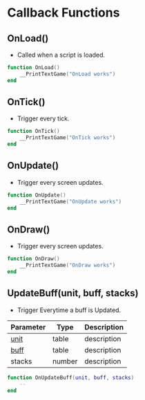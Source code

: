 # Callback Functions

## OnLoad()

* Called when a script is loaded.

``` lua
function OnLoad()
    __PrintTextGame("OnLoad works")
end
```

## OnTick()

* Trigger every tick.

``` lua
function OnTick()
    __PrintTextGame("OnTick works")
end
```

## OnUpdate()

* Trigger every screen updates.

``` lua
function OnUpdate()
    __PrintTextGame("OnUpdate works")
end
```

## OnDraw()

* Trigger every screen updates.

``` lua
function OnDraw()
    __PrintTextGame("OnDraw works")
end
```

## UpdateBuff(unit, buff, stacks)

* Trigger Everytime a buff is Updated.

Parameter | Type | Description
--------- | ------- | -----------
[unit](https://shulepin.github.io/ToirAPI/#onevent-unit) | table | description
[buff](https://shulepin.github.io/ToirAPI/#onevent-buff) | table | description
stacks | number | description

``` lua
function OnUpdateBuff(unit, buff, stacks)
    --
end
```